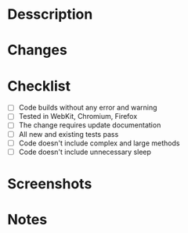 # Desscription

<!--
 Describe what the feature is and why is needed
What user story is being implemented or what problem is being solved?
What value is this change providing?
Why is this change being made or feature being added?
 !-->

# Changes

<!--
Explain the changes
What new classes, files, or modules were created or modified to implement the story?
!-->

# Checklist

- [ ] Code builds without any error and warning
- [ ] Tested in WebKit, Chromium, Firefox
- [ ] The change requires update documentation
- [ ] All new and existing tests pass
- [ ] Code doesn't include complex and large methods
- [ ] Code doesn't include unnecessary sleep

# Screenshots

<!-- Add screenshots of the test are running correct in pipeline !-->

# Notes

<!-- Add additional notes about the test !-->
